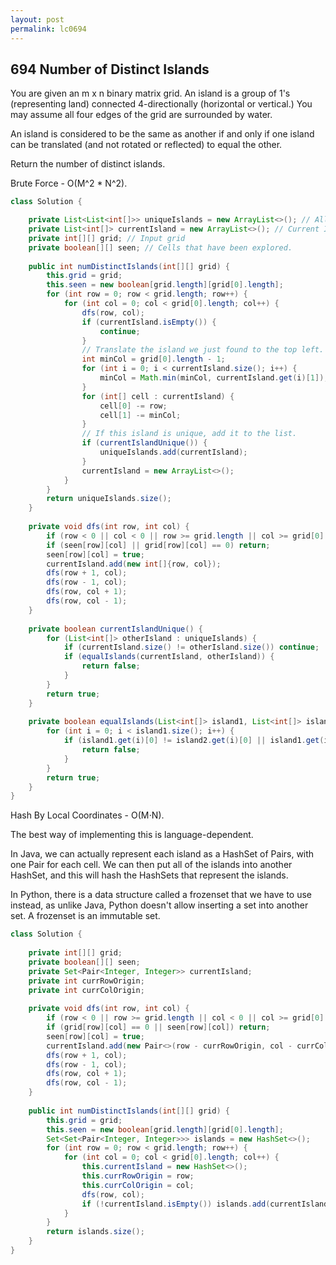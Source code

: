 ```yaml
---
layout: post
permalink: lc0694 
---
```


## 694 Number of Distinct Islands

You are given an m x n binary matrix grid. An island is a group of 1's (representing land) connected 4-directionally (horizontal or vertical.) You may assume all four edges of the grid are surrounded by water.

An island is considered to be the same as another if and only if one island can be translated (and not rotated or reflected) to equal the other.

Return the number of distinct islands.


Brute Force - O(M^2 * N^2).
```java
class Solution {

    private List<List<int[]>> uniqueIslands = new ArrayList<>(); // All known unique islands.
    private List<int[]> currentIsland = new ArrayList<>(); // Current Island
    private int[][] grid; // Input grid
    private boolean[][] seen; // Cells that have been explored. 
     
    public int numDistinctIslands(int[][] grid) {   
        this.grid = grid;
        this.seen = new boolean[grid.length][grid[0].length];   
        for (int row = 0; row < grid.length; row++) {
            for (int col = 0; col < grid[0].length; col++) {
                dfs(row, col);
                if (currentIsland.isEmpty()) {
                    continue;
                }
                // Translate the island we just found to the top left.
                int minCol = grid[0].length - 1;
                for (int i = 0; i < currentIsland.size(); i++) {
                    minCol = Math.min(minCol, currentIsland.get(i)[1]);
                }
                for (int[] cell : currentIsland) {
                    cell[0] -= row;
                    cell[1] -= minCol;
                }
                // If this island is unique, add it to the list.
                if (currentIslandUnique()) {
                    uniqueIslands.add(currentIsland);
                }
                currentIsland = new ArrayList<>();
            }
        }
        return uniqueIslands.size();
    }
    
    private void dfs(int row, int col) {
        if (row < 0 || col < 0 || row >= grid.length || col >= grid[0].length) return;
        if (seen[row][col] || grid[row][col] == 0) return;
        seen[row][col] = true;
        currentIsland.add(new int[]{row, col});
        dfs(row + 1, col);
        dfs(row - 1, col);
        dfs(row, col + 1);
        dfs(row, col - 1);
    }
    
    private boolean currentIslandUnique() {
        for (List<int[]> otherIsland : uniqueIslands) {
            if (currentIsland.size() != otherIsland.size()) continue;
            if (equalIslands(currentIsland, otherIsland)) {
                return false;
            }
        }
        return true;
    }
    
    private boolean equalIslands(List<int[]> island1, List<int[]> island2) {
        for (int i = 0; i < island1.size(); i++) {
            if (island1.get(i)[0] != island2.get(i)[0] || island1.get(i)[1] != island2.get(i)[1]) {
                return false;
            }
        }
        return true;
    }
}
```

Hash By Local Coordinates - O(M⋅N).

The best way of implementing this is language-dependent.

In Java, we can actually represent each island as a HashSet of Pairs, with one Pair for each cell. We can then put all of the islands into another HashSet, and this will hash the HashSets that represent the islands.

In Python, there is a data structure called a frozenset that we have to use instead, as unlike Java, Python doesn't allow inserting a set into another set. A frozenset is an immutable set.
```java
class Solution {
    
    private int[][] grid;
    private boolean[][] seen;
    private Set<Pair<Integer, Integer>> currentIsland;
    private int currRowOrigin;
    private int currColOrigin;
    
    private void dfs(int row, int col) {
        if (row < 0 || row >= grid.length || col < 0 || col >= grid[0].length) return;
        if (grid[row][col] == 0 || seen[row][col]) return;
        seen[row][col] = true;
        currentIsland.add(new Pair<>(row - currRowOrigin, col - currColOrigin));
        dfs(row + 1, col);
        dfs(row - 1, col);
        dfs(row, col + 1);
        dfs(row, col - 1);    
    }
    
    public int numDistinctIslands(int[][] grid) {
        this.grid = grid;
        this.seen = new boolean[grid.length][grid[0].length];   
        Set<Set<Pair<Integer, Integer>>> islands = new HashSet<>();
        for (int row = 0; row < grid.length; row++) {
            for (int col = 0; col < grid[0].length; col++) {
                this.currentIsland = new HashSet<>();
                this.currRowOrigin = row;
                this.currColOrigin = col;
                dfs(row, col);
                if (!currentIsland.isEmpty()) islands.add(currentIsland);
            }
        }         
        return islands.size();
    }
}
```